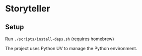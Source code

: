 # Storyteller

## Setup

Run `./scripts/install-deps.sh` (requires homebrew)

The project uses Python UV to manage the Python environment.
